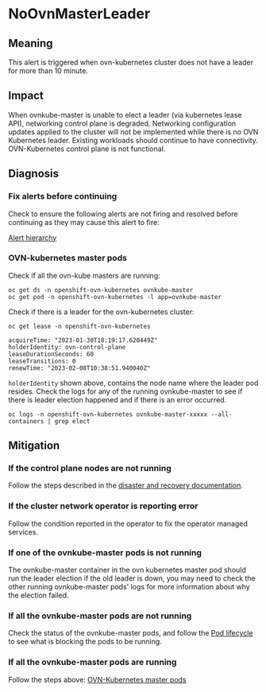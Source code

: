 # NoOvnMasterLeader

## Meaning

This alert is triggered when ovn-kubernetes cluster does not have a
leader for more than 10 minute.

## Impact

When ovnkube-master is unable to elect a leader (via kubernetes lease
API), networking control plane is degraded.
Networking configuration updates applied to the cluster will not be
implemented while there is no OVN Kubernetes leader.
Existing workloads should continue to have connectivity.
OVN-Kubernetes control plane is not functional.

## Diagnosis

### Fix alerts before continuing

Check to ensure the following alerts are not firing and resolved before
continuing as they may cause this alert to fire:

[Alert hierarchy](./hierarchy/alerts-hierarchy.svg)

### OVN-kubernetes master pods

Check if all the ovn-kube masters are running:

    oc get ds -n openshift-ovn-kubernetes ovnkube-master
    oc get pod -n openshift-ovn-kubernetes -l app=ovnkube-master

Check if there is a leader for the ovn-kubernetes cluster:

    oc get lease -n openshift-ovn-kubernetes

    acquireTime: "2023-01-30T18:19:17.620449Z"
    holderIdentity: ovn-control-plane
    leaseDurationSeconds: 60
    leaseTransitions: 0
    renewTime: "2023-02-08T10:38:51.940040Z"

`holderIdentity` shown above, contains the node name where the leader pod
resides.
Check the logs for any of the running ovnkube-master to see if there is
leader election happened and if there is an error occurred.

    oc logs -n openshift-ovn-kubernetes ovnkube-master-xxxxx --all-containers | grep elect

## Mitigation

### If the control plane nodes are not running

Follow the steps described in the [disaster and recovery documentation][dr_doc].

### If the cluster network operator is reporting error

Follow the condition reported in the operator to fix the operator managed services.

### If one of the ovnkube-master pods is not running

The ovnkube-master container in the ovn kubernetes master pod should run the
leader election if the old leader is down, you may need to check the other
running ovnkube-master pods' logs for more information about why the election
failed.

### If all the ovnkube-master pods are not running

Check the status of the ovnkube-master pods, and follow the
[Pod lifecycle][Pod lifecycle] to see what is blocking the pods to be running.

### If all the ovnkube-master pods are running

Follow the steps above: [OVN-Kubernetes master pods](#ovn-kubernetes-master-pods)

[Pod lifecycle]: https://kubernetes.io/docs/concepts/workloads/pods/pod-lifecycle/
[dr_doc]: https://docs.openshift.com/container-platform/latest/backup_and_restore/control_plane_backup_and_restore/disaster_recovery/about-disaster-recovery.html
